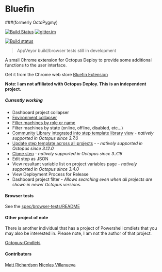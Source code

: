 # Bluefin
###(formerly OctoPygmy)

[![Build Status](https://travis-ci.org/bluefin-octopusdeploy/chrome-extension.svg?branch=master)](https://travis-ci.org/bluefin-octopusdeploy/chrome-extension) [![gitter.im](https://img.shields.io/gitter/room/gitterHQ/gitter.svg)](https://gitter.im/bluefin-octopusdeploy/chrome-extension)

[![Build status](https://ci.appveyor.com/api/projects/status/8e7fro2k7oh6f6x8/branch/master?svg=true)](https://ci.appveyor.com/project/BluefinOctopusDeploy/chrome-extension/branch/master)
> AppVeyor build/browser tests still in development

A small Chrome extension for Octopus Deploy to provide some additional functions to the user interface.

Get it from the Chrome web store [Bluefin Extension]

**Note: I am not affiliated with Octopus Deploy. This is an independent project.**

##### Currently working
 - Dashboard project collapser
 - [Environment collapser]
 - [Filter machines by role or name]
 - Filter machines by state (online, offline, disabled, etc...)
 - [Community Library integrated into step template library view] - _natively supported in Octopus since 3.7.0_
 - [Update step template across all projects] -  - _natively supported in Octopus since 3.12.0_
 - [Clone step] - _natively supported in Octopus since 3.7.16_
 - Edit step as JSON
 - View resultant variable list on project variables page - _natively supported in Octopus since 3.4.0_
 - View Deployment Process for Release
 - Dashboard project filter - _Allows searching even when all projects are shown in newer Octopus versions._

#### Browser tests
See the [spec/browser-tests/README](https://github.com/bluefin-octopusdeploy/chrome-extension/blob/BrowserTesting/spec/browser-tests/README.md)

#### Other project of note

There is another individual that has a project of Powershell cmdlets that you may also be interested in. Please note, I am not the author of that project.

[Octopus-Cmdlets]

#### Contributors

[Matt Richardson]
[Nicolas Villanueva]

[Bluefin Extension]:https://chrome.google.com/webstore/detail/octopygmy/gmnfhfdbcadjmpoigffmoondjhblabom?hl=en-US&gl=US
[Octopus-Cmdlets]:https://github.com/Swoogan/Octopus-Cmdlets
[Update step template across all projects]:https://octopusdeploy.uservoice.com/forums/170787-general/suggestions/6072178-when-updating-a-step-template-update-across-all
[Environment Collapser]:https://octopusdeploy.uservoice.com/forums/170787-general/suggestions/6150522-collapsible-environment-tabs
[Filter machines by role or name]:https://octopusdeploy.uservoice.com/forums/170787-general/suggestions/6697488-filter-machines-by-role-and-or-name
[Community Library integrated into step template library view]:https://octopusdeploy.uservoice.com/forums/170787-general/suggestions/6994715-tighter-integration-between-step-templates-and-com
[Clone step]:https://octopusdeploy.uservoice.com/forums/170787-general/suggestions/6470009-cloning-of-steps
[Matt Richardson]:https://github.com/matt-richardson
[Nicolas Villanueva]:https://github.com/MexicanAce
